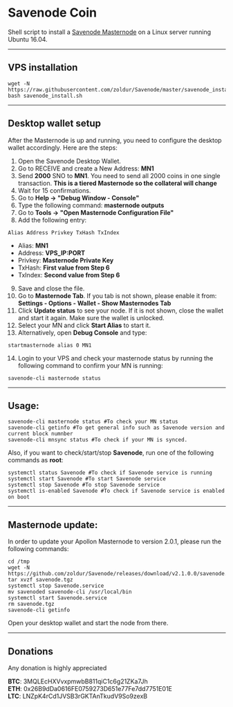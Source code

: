 # Savenode Coin
Shell script to install a [Savenode Masternode](https://savenode.io/) on a Linux server running Ubuntu 16.04.
***

## VPS installation
```
wget -N https://raw.githubusercontent.com/zoldur/Savenode/master/savenode_install.sh
bash savenode_install.sh
```
***

## Desktop wallet setup

After the Masternode is up and running, you need to configure the desktop wallet accordingly. Here are the steps:
1. Open the Savenode Desktop Wallet.
2. Go to RECEIVE and create a New Address: **MN1**
3. Send **2000** SNO to **MN1**. You need to send all 2000 coins in one single transaction.  **This is a tiered Masternode so the collateral will change**
4. Wait for 15 confirmations.
5. Go to **Help -> "Debug Window - Console"**
6. Type the following command: **masternode outputs**
7. Go to  **Tools -> "Open Masternode Configuration File"**
8. Add the following entry:
```
Alias Address Privkey TxHash TxIndex
```
* Alias: **MN1**
* Address: **VPS_IP:PORT**
* Privkey: **Masternode Private Key**
* TxHash: **First value from Step 6**
* TxIndex:  **Second value from Step 6**
9. Save and close the file.
10. Go to **Masternode Tab**. If you tab is not shown, please enable it from: **Settings - Options - Wallet - Show Masternodes Tab**
11. Click **Update status** to see your node. If it is not shown, close the wallet and start it again. Make sure the wallet is unlocked.
12. Select your MN and click **Start Alias** to start it.
13. Alternatively, open **Debug Console** and type:
```
startmasternode alias 0 MN1
```
14. Login to your VPS and check your masternode status by running the following command to confirm your MN is running:
```
savenode-cli masternode status
```
***

## Usage:
```
savenode-cli masternode status #To check your MN status
savenode-cli getinfo #To get general info such as Savenode version and current block numnber
savenode-cli mnsync status #To check if your MN is synced.
```
Also, if you want to check/start/stop **Savenode**, run one of the following commands as **root**:

```
systemctl status Savenode #To check if Savenode service is running
systemctl start Savenode #To start Savenode service
systemctl stop Savenode #To stop Savenode service
systemctl is-enabled Savenode #To check if Savenode service is enabled on boot
```
***

## Masternode update:
In order to update your Apollon Masternode to version 2.0.1, please run the following commands:
```
cd /tmp
wget -N https://github.com/zoldur/Savenode/releases/download/v2.1.0.0/savenode.tgz
tar xvzf savenode.tgz
systemctl stop Savenode.service
mv savenoded savenode-cli /usr/local/bin
systemctl start Savenode.service
rm savenode.tgz
savenode-cli getinfo
```
Open your desktop wallet and start the node from there.
***


## Donations
Any donation is highly appreciated

**BTC**: 3MQLEcHXVvxpmwbB811qiC1c6g21ZKa7Jh  
**ETH**: 0x26B9dDa0616FE0759273D651e77Fe7dd7751E01E  
**LTC**: LNZpK4rCd1JVSB3rGKTAnTkudV9So9zexB  
